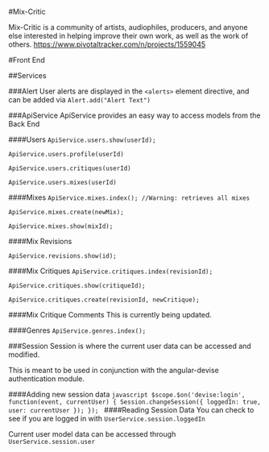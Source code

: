 #Mix-Critic

  Mix-Critic is a community of artists, audiophiles, producers, and anyone else interested in helping improve their own work, as well as the work of others.
  https://www.pivotaltracker.com/n/projects/1559045


#Front End

##Services

###Alert
  User alerts are displayed in the `<alerts>` element directive, and can be added via `Alert.add("Alert Text")`


###ApiService
  ApiService provides an easy way to access models from the Back End

####Users
  `ApiService.users.show(userId);`

  `ApiService.users.profile(userId)`

  `ApiService.users.critiques(userId)`

  `ApiService.users.mixes(userId)`


####Mixes
  `ApiService.mixes.index(); //Warning: retrieves all mixes`

  `ApiService.mixes.create(newMix);`

  `ApiService.mixes.show(mixId);`

####Mix Revisions

  `ApiService.revisions.show(id);`


####Mix Critiques
  `ApiService.critiques.index(revisionId);`

  `ApiService.critiques.show(critiqueId);`

  `ApiService.critiques.create(revisionId, newCritique);`


####Mix Critique Comments
  This is currently being updated.

####Genres
  `ApiService.genres.index();`

###Session
  Session is where the current user data can be accessed and modified.

  This is meant to be used in conjunction with the angular-devise authentication module.

####Adding new session data
    ```javascript
    $scope.$on('devise:login', function(event, currentUser) {
        Session.changeSession({
          loggedIn: true,
          user: currentUser
        });
    });
    ```
####Reading Session Data
  You can check to see if you are logged in with `UserService.session.loggedIn`

  Current user model data can be accessed through `UserService.session.user`
